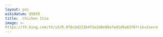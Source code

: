 ```yaml
---
layout: poi
wikidatum: Q5859
title:  Chichen Itza
image: >-
https://th.bing.com/th/id/R.0f8cbd222b4f2e2d0e98a7ed1d9a63f8?rik=2sorvmOLsZnGUQ&pid=ImgRaw&r=0
---
```

